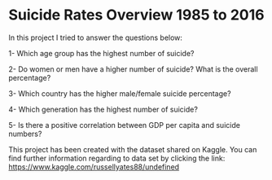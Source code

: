 
# **Suicide Rates Overview 1985 to 2016**

In this project I tried to answer the questions below:

1- Which age group has the highest number of suicide?

2- Do women or men have a higher number of suicide? What is the overall percentage?

3- Which country has the higher male/female suicide percentage?

4- Which generation has the highest number of suicide?

5- Is there a positive correlation between GDP per capita and suicide numbers?

This project has been created with the dataset shared on Kaggle. You can find further information 
regarding to data set by clicking the link: https://www.kaggle.com/russellyates88/undefined
